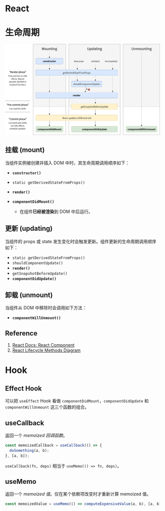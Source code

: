 # React

# 生命周期

![React LifeCycle](react.assets/react-lifecycle.png)

## 挂载 (mount)

当组件实例被创建并插入 DOM 中时，其生命周期调用顺序如下：

- **`constructor()`**
- `static getDerivedStateFromProps()`
- **`render()`**
- **`componentDidMount()`**

  - 在组件**已经被渲染**到 DOM 中后运行。

## 更新 (updating)

当组件的 props 或 state 发生变化时会触发更新。组件更新的生命周期调用顺序如下：

- `static getDerivedStateFromProps()`
- `shouldComponentUpdate()`
- **`render()`**
- `getSnapshotBeforeUpdate()`
- **`componentDidUpdate()`**

## 卸载 (unmount)

当组件从 DOM 中移除时会调用如下方法：

- **`componentWillUnmount()`**

## Reference

1. [React Docs: React Component](https://zh-hans.reactjs.org/docs/react-component.html)
2. [React Lifecycle Methods Diagram](https://projects.wojtekmaj.pl/react-lifecycle-methods-diagram/)

# Hook

## Effect Hook

可以把 `useEffect` Hook 看做 `componentDidMount`，`componentDidUpdate` 和 `componentWillUnmount` 这三个函数的组合。

## useCallback

返回一个 _memoized 回调函数_。

```javascript
const memoizedCallback = useCallback(() => {
  doSomething(a, b);
}, [a, b]);
```

`useCallback(fn, deps)` 相当于 `useMemo(() => fn, deps)`。

## useMemo

返回一个 _memoized 值_。仅在某个依赖项改变时才重新计算 memoized 值。

```javascript
const memoizedValue = useMemo(() => computeExpensiveValue(a, b), [a, b]);
```
